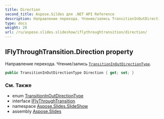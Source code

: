 ```yaml
---
title: Direction
second_title: Aspose.Sildes для .NET API Reference
description: Направление перехода. Чтение/запись TransitionInOutDirectionTypeaspose.slides.slideshow/transitioninoutdirectiontype.
type: docs
weight: 20
url: /ru/aspose.slides.slideshow/iflythroughtransition/direction/
---
```


## IFlyThroughTransition.Direction property

Направление перехода. Чтение/запись [`TransitionInOutDirectionType`](../../transitioninoutdirectiontype).

```csharp
public TransitionInOutDirectionType Direction { get; set; }
```

### См. Также

* enum [TransitionInOutDirectionType](../../transitioninoutdirectiontype)
* interface [IFlyThroughTransition](../../iflythroughtransition)
* namespace [Aspose.Slides.SlideShow](../../iflythroughtransition)
* assembly [Aspose.Slides](../../../)

<!-- DO NOT EDIT: сгенерировано xmldocmd для Aspose.Slides.dll -->
